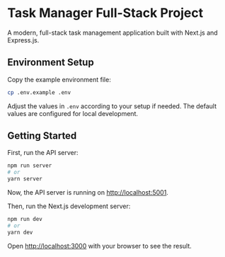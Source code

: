 # Task Manager Full-Stack Project

A modern, full-stack task management application built with Next.js and Express.js.

## Environment Setup

Copy the example environment file:

```bash
cp .env.example .env
```

Adjust the values in `.env` according to your setup if needed.
The default values are configured for local development.

## Getting Started

First, run the API server:

```bash
npm run server
# or
yarn server
```

Now, the API server is running on [http://localhost:5001](http://localhost:5001).

Then, run the Next.js development server:

```bash
npm run dev
# or
yarn dev
```

Open [http://localhost:3000](http://localhost:3000) with your browser to see the result.
